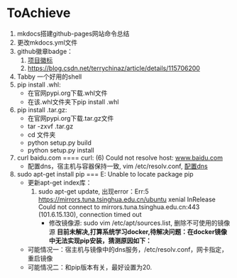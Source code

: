 # ToAchieve

1. mkdocs搭建github-pages网站命令总结
2. 更改mkdocs.yml文件
3. github徽章badge：
    1. [项目徽标](https://zhuanlan.zhihu.com/p/85370228)
    2. <https://blog.csdn.net/terrychinaz/article/details/115706200>
4. Tabby 一个好用的shell
5. pip install .whl:
    - 在官网pypi.org下载.whl文件
    - 在该.whl文件夹下pip install .whl
6. pip install .tar.gz:
    - 在官网pypi.org下载.tar.gz文件
    - tar -zxvf .tar.gz
    - cd 文件夹
    - python setup.py build
    - python setup.py install
7. curl baidu.com ====  curl: (6) Could not resolve host: www.baidu.com
    - 配置dns，宿主机与容器保持一致, vim /etc/resolv.conf, [配置dns](https://www.jianshu.com/p/179a2a67cab6)
8. sudo apt-get install pip === E: Unable to locate package pip
    - 更新apt-get index库：
        1. sudo apt-get update, 出现error：Err:5 <https://mirrors.tuna.tsinghua.edu.cn/ubuntu> xenial InRelease
    Could not connect to mirrors.tuna.tsinghua.edu.cn:443 (101.6.15.130), connection timed out
            - 修改镜像源: sudo vim /etc/apt/sources.list, 删除不可使用的镜像源
    **目前未解决,打算系统学习docker,待解决问题：在docker镜像中无法实现pip安装，猜测原因如下：**
    - 可能情况一：宿主机与镜像中的dns服务，/etc/resolv.conf，网卡指定，重启镜像
    - 可能情况二：和pip版本有关，最好设置为20.

